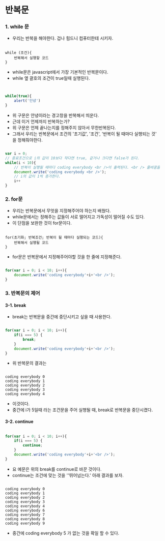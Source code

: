 반복문
======

### 1. while 문

- 우리는 반복을 해야한다. 겁나 힘드니 컴퓨터한테 시키자.

~~~

while (조건){
    반복해서 실행할 코드
}

~~~

- while문은 javascript에서 가장 기본적인 반복문이다.
- while 옆 괄호의 조건이 true일때 실행된다.

~~~javascript


while(true){
    alert('인녕')
}

~~~

- 위 구문은 안녕이라는 경고창을 반복해서 띄운다.
- 근데 이거 언제까지 반복하는가?
- 위 구문은 언제 끝나는지를 정해주지 않아서 무한반복된다.
- 그래서 우리는 반복문에서 조건의 '초기값', '조건', '반복이 될 때마다 실행되는 것' 을 정해줘야한다.

~~~javascript

var i = 0;
// 종료조건으로 i의 값이 10보다 작다면 true, 같거나 크다면 false가 된다.
while(i < 10){
    // 반복이 실행될 때마다 coding everybody <br />이 출력된다. <br /> 줄바꿈을 의미하는 HTML 태그
    document.write('coding everybody <br />');
    // i의 값이 1씩 증가한다.
    i++
}

~~~


### 2. for문

- 우리는 반복문에서 무엇을 지정해주어야 하는지 배웠다.
- while문에서는 정해주는 값들이 서로 떨어지고 가독성이 떨어질 수도 있다.
- 이 단점을 보완한 것이 for문이다.


~~~

for(초기화; 반복조건; 반복이 될 때마다 실행되는 코드){
    반복해서 실행될 코드
}

~~~

- for문은 반복문에서 지정해주어야할 것을 한 줄에 지정해준다.

~~~javascript

for(var i = 0; i < 10; i++){
    document.write('coding everybody'+i+'<br />');
}

~~~

### 3. 반복문의 제어


#### 3-1. break

- break는 반복문을 중간에 중단시키고 싶을 때 사용한다.

~~~javascript

for(var i = 0; i < 10; i++){
    if(i === 5) {
        break;
    }
    document.write('coding everybody'+i+'<br />');
}

~~~

- 위 반복문의 결과는

~~~

coding everybody 0
coding everybody 1
coding everybody 2
coding everybody 3
coding everybody 4

~~~

- 이것이다.
- 중간에 i가 5일때 라는 조건문을 주어 실행될 때, break로 반복문을 중단시켰다.

#### 3-2. continue

~~~javascript

for(var i = 0; i < 10; i++){
    if(i === 5) {
        continue;
    }
    document.write('coding everybody'+i+'<br />');
}

~~~

- 요 예문은 위의 break를 continue로 바꾼 것이다.
- continue는 조건에 맞는 것을 ''뛰어넘는다.' 아래 결과를 보자.

~~~

coding everybody 0
coding everybody 1
coding everybody 2
coding everybody 3
coding everybody 4
coding everybody 6
coding everybody 7
coding everybody 8
coding everybody 9

~~~

- 중간에 coding everybody 5 가 없는 것을 확일 할 수 있다.
